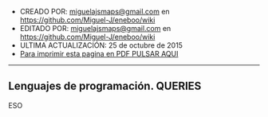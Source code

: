 * CREADO POR: miguelajsmaps@gmail.com en https://github.com/Miguel-J/eneboo/wiki
* EDITADO POR: miguelajsmaps@gmail.com en https://github.com/Miguel-J/eneboo/wiki
* ULTIMA ACTUALIZACIÓN: 25 de octubre de 2015
* [Para imprimir esta pagina en PDF PULSAR AQUI](https://gitprint.com/Miguel-J/eneboo/wiki/Lenguajes-de-programaci%C3%B3n.-QUERIES)

----

Lenguajes de programación. QUERIES
-----------------------------

ESO